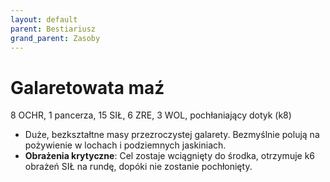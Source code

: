 ```yaml
---
layout: default
parent: Bestiariusz
grand_parent: Zasoby
---
```


# Galaretowata maź

8 OCHR, 1 pancerza, 15 SIŁ, 6 ZRE, 3 WOL, pochłaniający dotyk (k8)

- Duże, bezkształtne masy przezroczystej galarety. Bezmyślnie polują na pożywienie w lochach i podziemnych jaskiniach.
- **Obrażenia krytyczne**: Cel zostaje wciągnięty do środka, otrzymuje k6 obrażeń SIŁ na rundę, dopóki nie zostanie pochłonięty.
